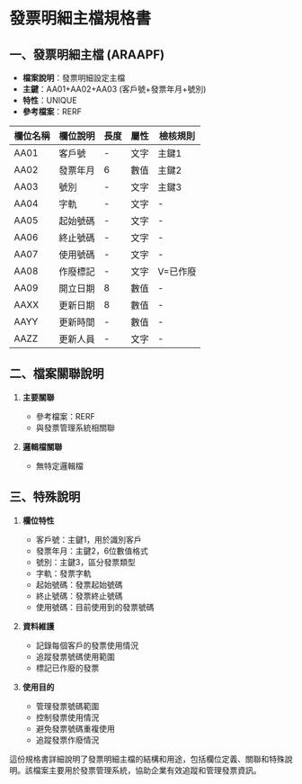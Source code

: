 # 發票明細主檔規格書

## 一、發票明細主檔 (ARAAPF)
- **檔案說明**：發票明細設定主檔
- **主鍵**：AA01+AA02+AA03 (客戶號+發票年月+號別)
- **特性**：UNIQUE
- **參考檔案**：RERF

| 欄位名稱 | 欄位說明 | 長度 | 屬性 | 檢核規則 |
|---------|---------|------|------|----------|
| AA01 | 客戶號 | - | 文字 | 主鍵1 |
| AA02 | 發票年月 | 6 | 數值 | 主鍵2 |
| AA03 | 號別 | - | 文字 | 主鍵3 |
| AA04 | 字軌 | - | 文字 | - |
| AA05 | 起始號碼 | - | 文字 | - |
| AA06 | 終止號碼 | - | 文字 | - |
| AA07 | 使用號碼 | - | 文字 | - |
| AA08 | 作廢標記 | - | 文字 | V=已作廢 |
| AA09 | 開立日期 | 8 | 數值 | - |
| AAXX | 更新日期 | 8 | 數值 | - |
| AAYY | 更新時間 | - | 數值 | - |
| AAZZ | 更新人員 | - | 文字 | - |

## 二、檔案關聯說明

1. **主要關聯**
   - 參考檔案：RERF
   - 與發票管理系統相關聯

2. **邏輯檔關聯**
   - 無特定邏輯檔

## 三、特殊說明

1. **欄位特性**
   - 客戶號：主鍵1，用於識別客戶
   - 發票年月：主鍵2，6位數值格式
   - 號別：主鍵3，區分發票類型
   - 字軌：發票字軌
   - 起始號碼：發票起始號碼
   - 終止號碼：發票終止號碼
   - 使用號碼：目前使用到的發票號碼

2. **資料維護**
   - 記錄每個客戶的發票使用情況
   - 追蹤發票號碼使用範圍
   - 標記已作廢的發票

3. **使用目的**
   - 管理發票號碼範圍
   - 控制發票使用情況
   - 避免發票號碼重複使用
   - 追蹤發票作廢情況

這份規格書詳細說明了發票明細主檔的結構和用途，包括欄位定義、關聯和特殊說明。該檔案主要用於發票管理系統，協助企業有效追蹤和管理發票資訊。 